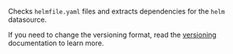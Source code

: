 Checks `helmfile.yaml` files and extracts dependencies for the `helm` datasource.

If you need to change the versioning format, read the [versioning](https://docs.renovatebot.com/modules/versioning/) documentation to learn more.
